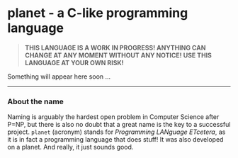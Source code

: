 # planet - a C-like programming language

> **THIS LANGUAGE IS A WORK IN PROGRESS! ANYTHING CAN CHANGE AT ANY MOMENT WITHOUT ANY NOTICE! USE THIS LANGUAGE AT YOUR OWN RISK!**

Something will appear here soon ...

****

### About the name

Naming is arguably the hardest open problem in Computer Science after P=NP, but there is also no doubt that a great name is the key to a successful project. `planet` (acronym) stands for *Programming LANguage ETcetera*, as it is in fact a programming language that does stuff! It was also developed on a planet. And really, it just sounds good.
